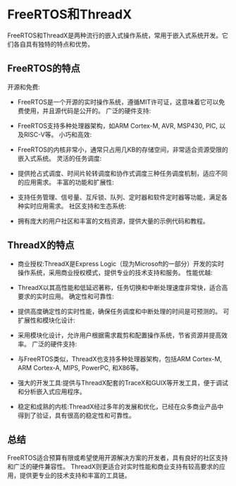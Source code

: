 # FreeRTOS和ThreadX

FreeRTOS和ThreadX是两种流行的嵌入式操作系统，常用于嵌入式系统开发。它们各自具有独特的特点和优势。

## FreeRTOS的特点

开源和免费:

- FreeRTOS是一个开源的实时操作系统，遵循MIT许可证，这意味着它可以免费使用，并且源代码是公开的。
广泛的硬件支持:

- FreeRTOS支持多种处理器架构，如ARM Cortex-M, AVR, MSP430, PIC, 以及RISC-V等。
小巧和高效:

- FreeRTOS的内核非常小，通常只占用几KB的存储空间，非常适合资源受限的嵌入式系统。
灵活的任务调度:

- 提供抢占式调度、时间片轮转调度和协作式调度三种任务调度机制，适应不同的应用需求。
丰富的功能和扩展性:

- 支持任务管理、信号量、互斥锁、队列、定时器和软件定时器等功能，满足各种实时应用需求。
社区支持和生态系统:

- 拥有庞大的用户社区和丰富的文档资源，提供大量的示例代码和教程。

## ThreadX的特点

- 商业授权:ThreadX是Express Logic（现为Microsoft的一部分）开发的实时操作系统，采用商业授权模式，提供专业的技术支持和服务。
性能优越:

- ThreadX以其高性能和低延迟著称，任务切换和中断处理速度非常快，适合高要求的实时应用。
确定性和可靠性:

- 提供高度确定性的实时性能，确保任务调度和中断处理的时间是可预测的。
可扩展性和模块化设计:

- 采用模块化设计，允许用户根据需求裁剪和配置操作系统，节省资源并提高效率。
广泛的硬件支持:

- 与FreeRTOS类似，ThreadX也支持多种处理器架构，包括ARM Cortex-M, ARM Cortex-A, MIPS, PowerPC, 和X86等。
- 强大的开发工具:提供与ThreadX配套的TraceX和GUIX等开发工具，便于调试和分析嵌入式应用程序。
- 稳定和成熟的内核:ThreadX经过多年的发展和优化，已经在众多商业产品中得到了验证，具有很高的稳定性和可靠性。

## 总结

FreeRTOS适合预算有限或希望使用开源解决方案的开发者，具有良好的社区支持和广泛的硬件兼容性。
ThreadX则更适合对实时性能和商业支持有较高要求的应用，提供更专业的技术支持和丰富的工具链。
